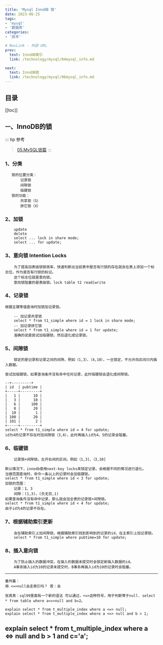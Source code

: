 ```yaml
---
title: 'Mysql InnoDB 锁'
date: 2023-06-25
tags:
- 'mysql'
- '数据库'
categories:
- '技术'

# NavLink - 外部 URL
prev:
  text: InnoDB索引
  link: /technology/mysql/04mysql_info.md

next:
  text: InnoDB锁
  link: /technology/mysql/06mysql_info.md
---
```

## 目录
[[toc]]

## `一`、InnoDB的锁
::: tip 参考
> [05.MySQL锁篇](/file/mysql/05.MySQL锁篇.pdf)
:::
 ### 1、分类
 ```
	锁的位置分类：
		记录锁
		间隙锁
		临键锁
	锁的功能：
		共享锁（S）
		排它锁（X）
```
### 2、加锁
```
	update
	delete
	select ... lock in share mode;
	select ... for update;
```
### 3、意向锁 Intention Locks
```
	为了提高加表级锁锁效率，快速判断出当前表中是否有行锁的存在就会在表上添加一个标志位，作为是否有行锁的标记。
	这个标志位就是意向锁。
	意向锁阻塞的是表级锁。lock table t2 read|write
```
### 4、记录锁
	根据主键等值查询时加锁加记录锁。
```
	-- 加记录共享锁
	select * from t1_simple where id = 1 lock in share mode;
	-- 加记录排它锁
	select * from t1_simple where id = 1 for update;
	准确的说是尝试加临键锁，然后退化成记录锁。
```
### 5、间隙锁
```
	锁定的是记录和记录之间的间隙，例如（1,3）、（4,10），一旦锁定，不允许向区间只内插入数据。

尝试加临键锁，如果查询条件没有命中任何记录，此时临键锁会退化成间隙锁。
```
```
--+---------+
| id  | pubtime |
+-----+---------+
|   1 |      10 |
|   3 |      10 |
|   6 |     100 |
|   8 |      20 |
|  10 |       1 |
| 100 |      20 |
| 101 |       2 |
+-----+---------+
select * from t1_simple where id = 4 for update;
id为4的记录不存在时加间隙锁（3,6），此时再插入id为4、5的记录会阻塞。
```

### 6、临键锁

```
	记录锁+间隙锁。左开右闭的区间。例如（1,3]、（3,10]

默认情况下，innodb使用next-key locks来锁定记录。会根据不同的情况进行退化。
当做范围查询时，命令一条以上的记录时会加临键锁。
select * from t1_simple where id < 3 for update;
加锁的范围：
	记录：1、3
	间隙：(1,3)，(负无穷,1)
如果查询条件没有命中记录，那么就会加全表的记录锁+间隙锁。
select * from t1_simple where id < 4 for update;
由于id为4的记录不存在。
```

### 7、根据辅助索引更新
```
	会在辅助索引上加间隙锁，根据辅助索引找到影响到的记录的id，在主索引上加记录锁。
	select * from t1_simple where pubtime=10 for update;
```
### 8、插入意向锁
```
	为了防止插入的数据冲突，在插入的数据未提交时会锁定新插入数据的id。
	A事务插入id为10的记录未提交时，B事务再插入id为10的记录时会阻塞。
```
---
```
番外篇：
用 <=>null会走索引吗？ 答：会

张真真：sql99里面有一个新的语法 可以通过，<=>这种符号，用于判断等于null. select * from table where a<=>null and b=2。

explain select * from t_multiple_index where a <=> null;
explain select * from t_multiple_index where a <=> null and b > 1;
```
## explain select * from t_multiple_index where a <=> null and b > 1 and c='a';
